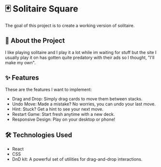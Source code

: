 # 🃏 Solitaire Square
The goal of this project is to create a working version of solitaire.

## 🎯 About the Project
I like playing solitaire and I play it a lot while im waiting for stuff but the site I usually play it on has gotten quite predatory with their ads so I thought, "I'll make my own".

## ✨ Features
These are the features I want to implement:
- Drag and Drop: Simply drag cards to move them between stacks.
- Undo Move: Made a mistake? No worries, you can undo your last move.
- Hint: Stuck? Get a hint to see your next move.
- Restart Game: Start fresh anytime with a new deck.
- Responsive Design: Play on your desktop or phone!

## 🛠️ Technologies Used
- React
- CSS
- DnD kit: A powerful set of utilities for drag-and-drop interactions.
